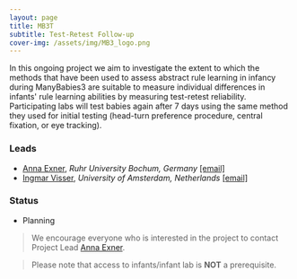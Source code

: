 ```yaml
---
layout: page
title: MB3T
subtitle: Test-Retest Follow-up
cover-img: /assets/img/MB3_logo.png
---
```


In this ongoing project we aim to investigate the extent to which the methods that have been used to assess abstract rule learning in infancy during ManyBabies3 are suitable to measure individual differences in infants' rule learning abilities by measuring test-retest reliability. Participating labs will test babies again after 7 days using the same method they used for initial testing (head-turn preference procedure, central fixation, or eye tracking).


### Leads
* [Anna Exner](https://dev.imp10.ruhr-uni-bochum.de/epsy/personen/exner.html.en), *Ruhr University Bochum, Germany* [[email]](mailto:anna.exner@posteo.de) 
* [Ingmar Visser](https://www.uva.nl/profiel/v/i/i.visser/i.visser.html?cb), *University of Amsterdam, Netherlands* [[email]](mailto:i.visser@uva.nl)

### Status
* Planning


> We encourage everyone who is interested in the project to contact Project Lead [Anna Exner](mailto:anna.exner@posteo.de).

> Please note that access to infants/infant lab is **NOT** a prerequisite.

